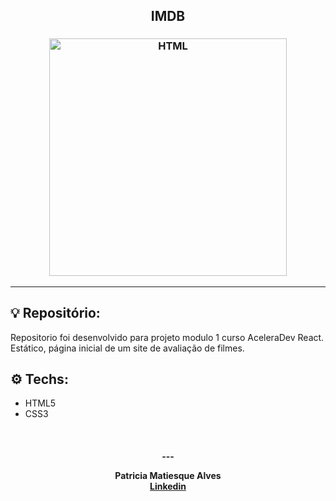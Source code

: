 <h2 align="center">
   IMDB
</h2>

<h3 align="center">
  <img alt="HTML"
    src="https://2.bp.blogspot.com/-nPBpLcu7coE/VfduwvdjVYI/AAAAAAAAOqM/W14yoQmPp28/s1600/BANNER.jpg" width="380px"/>
</h3>
<hr/>

## 💡 Repositório:

Repositorio foi desenvolvido para projeto modulo 1 curso AceleraDev React.<br/>
Estático, página inicial de um site de avaliação de filmes.<br/>

## ⚙️ Techs:
- HTML5
- CSS3


<br/>

<h4 align="center">
  ---

Patricia Matiesque Alves <br/>
[Linkedin](https://www.linkedin.com/in/patricia-matiesque/)
</h4>

<br/>
